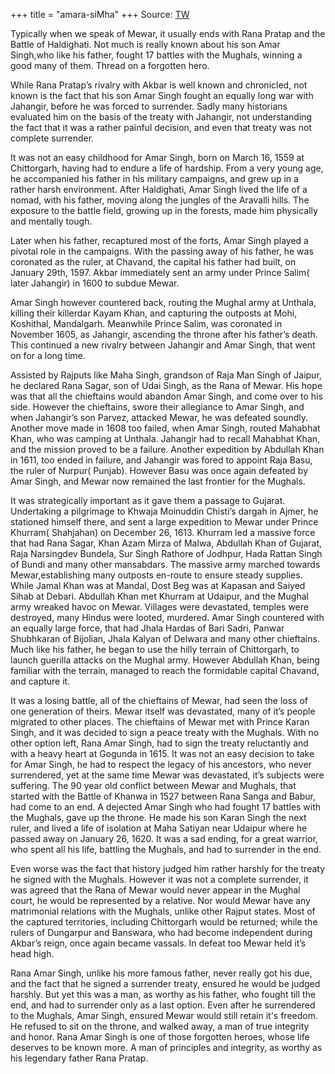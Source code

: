+++
title = "amara-siMha"
+++
Source: [TW](https://rattibha.com/thread/1503589082621902850?lang=en)

Typically when we speak of Mewar, it usually ends with Rana Pratap and the Battle of Haldighati. Not much is really known about his son Amar Singh,who like his father, fought 17 battles with the Mughals, winning a good many of them. Thread on a forgotten hero.

While Rana Pratap’s rivalry with Akbar is well known and chronicled, not known is the fact that his son Amar Singh fought an equally long war with Jahangir, before he was forced to surrender. Sadly many historians evaluated him on the basis of the treaty with Jahangir, not understanding the fact that it was a rather painful decision, and even that treaty was not complete surrender. 

It was not an easy childhood for Amar Singh, born on March 16, 1559 at Chittorgarh, having had to endure a life of hardship. From a very young age, he accompanied his father in his military campaigns, and grew up in a rather harsh environment. After Haldighati, Amar Singh lived the life of a nomad, with his father, moving along the jungles of the Aravalli hills. The exposure to the battle field, growing up in the forests, made him physically and mentally tough.

Later when his father, recaptured most of the forts, Amar Singh played a pivotal role in the campaigns. With the passing away of his father, he was coronated as the ruler, at Chavand, the capital his father had built, on January 29th, 1597. Akbar immediately sent an army under Prince Salim( later Jahangir) in 1600 to subdue Mewar. 

Amar Singh however countered back, routing the Mughal army at Unthala, killing their killerdar Kayam Khan, and capturing the outposts at Mohi, Koshithal, Mandalgarh. Meanwhile Prince Salim, was coronated in November 1605, as Jahangir, ascending the throne after his father’s death. This continued a new rivalry between Jahangir and Amar Singh, that went on for a long time.

Assisted by Rajputs like Maha Singh, grandson of Raja Man Singh of Jaipur, he declared Rana Sagar, son of Udai Singh, as the Rana of Mewar. His hope was that all the chieftains would abandon Amar Singh, and come over to his side. However the chieftains, swore their allegiance to Amar Singh, and when Jahangir’s son Parvez, attacked Mewar, he was defeated soundly. Another move made in 1608 too failed, when Amar Singh, routed Mahabhat Khan, who was camping at Unthala. Jahangir had to recall Mahabhat Khan, and the mission proved to be a failure. Another expedition by Abdullah Khan in 1611, too ended in failure, and Jahangir was fored to appoint Raja Basu, the ruler of Nurpur( Punjab). However Basu was once again defeated by Amar Singh, and Mewar now remained the last frontier for the Mughals. 

It was strategically important as it gave them a passage to Gujarat. Undertaking a pilgrimage to Khwaja Moinuddin Chisti’s dargah in Ajmer, he stationed himself there, and sent a large expedition to Mewar under Prince Khurram( Shahjahan) on December 26, 1613. Khurram led a massive force that had Rana Sagar, Khan Azam Mirza of Malwa, Abdullah Khan of Gujarat, Raja Narsingdev Bundela, Sur Singh Rathore of Jodhpur, Hada Rattan Singh of Bundi and many other mansabdars. The massive army marched towards Mewar,establishing many outposts en-route to ensure steady supplies. While Jamal Khan was at Mandal, Dost Beg was at Kapasan and Saiyed Sihab at Debari. Abdullah Khan met Khurram at Udaipur, and the Mughal army wreaked havoc on Mewar. Villages were devastated, temples were destroyed, many Hindus were looted, murdered. Amar Singh countered with an equally large force, that had Jhala Hardas of Bari Sadri, Panwar Shubhkaran of Bijolian, Jhala Kalyan of Delwara and many other chieftains. Much like his father, he began to use the hilly terrain of Chittorgarh, to launch guerilla attacks on the Mughal army. However Abdullah Khan, being familiar with the terrain, managed to reach the formidable capital Chavand, and capture it.

It was a losing battle, all of the chieftains of Mewar, had seen the loss of one generation of theirs. Mewar itself was devastated, many of it’s people migrated to other places. The chieftains of Mewar met with Prince Karan Singh, and it was decided to sign a peace treaty with the Mughals. With no other option left, Rana Amar Singh, had to sign the treaty reluctantly and with a heavy heart at Gogunda in 1615. It was not an easy decision to take for Amar Singh, he had to respect the legacy of his ancestors, who never surrendered, yet at the same time Mewar was devastated, it’s subjects were suffering. The 90 year old conflict between Mewar and Mughals, that started with the Battle of Khanwa in 1527 between Rana Sanga and Babur, had come to an end. A dejected Amar Singh who had fought 17 battles with the Mughals, gave up the throne. He made his son Karan Singh the next ruler, and lived a life of isolation at Maha Satiyan near Udaipur where he passed away on January 26, 1620. It was a sad ending, for a great warrior, who spent all his life, battling the Mughals, and had to surrender in the end. 

Even worse was the fact that history judged him rather harshly for the treaty he signed with the Mughals. However it was not a complete surrender, it was agreed that the Rana of Mewar would never appear in the Mughal court, he would be represented by a relative. Nor would Mewar have any matrimonial relations with the Mughals, unlike other Rajput states. Most of the captured territories, including Chittorgarh would be returned; while the rulers of Dungarpur and Banswara, who had become independent during Akbar’s reign, once again became vassals. In defeat too Mewar held it’s head high.

Rana Amar Singh, unlike his more famous father, never really got his due, and the fact that he signed a surrender treaty, ensured he would be judged harshly. But yet this was a man, as worthy as his father, who fought till the end, and had to surrender only as a last option. Even after he surrendered to the Mughals, Amar Singh, ensured Mewar would still retain it's freedom. He refused to sit on the throne, and walked away, a man of true integrity and honor. Rana Amar Singh is one of those forgotten heroes, whose life deserves to be known more. A man of principles and integrity, as worthy as his legendary father Rana Pratap. 
